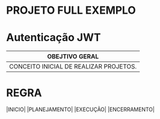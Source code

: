 # PROJETO FULL EXEMPLO

# Autenticação JWT

| OBEJTIVO GERAL | 
| - | 
|CONCEITO INICIAL DE REALIZAR PROJETOS. |

# REGRA

|INICIO|
|PLANEJAMENTO|
|EXECUÇÃO|
|ENCERRAMENTO|
